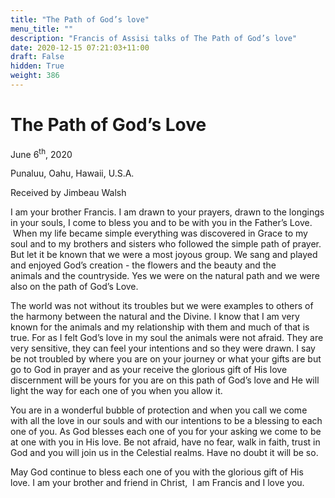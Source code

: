 ```yaml
---
title: "The Path of God’s love"
menu_title: ""
description: "Francis of Assisi talks of The Path of God’s love"
date: 2020-12-15 07:21:03+11:00
draft: False
hidden: True
weight: 386
---
```

# The Path of God’s Love

June 6<sup>th</sup>, 2020

Punaluu, Oahu, Hawaii, U.S.A.

Received by Jimbeau Walsh



I am your brother Francis. I am drawn to your prayers, drawn to the longings in your souls, I come to bless you and to be with you in the Father’s Love.  When my life became simple everything was discovered in Grace to my soul and to my brothers and sisters who followed the simple path of prayer. But let it be known that we were a most joyous group. We sang and played and enjoyed God’s creation - the flowers and the beauty and the animals and the countryside. Yes we were on the natural path and we were also on the path of God’s Love.  

The world was not without its troubles but we were examples to others of the harmony between the natural and the Divine. I know that I am very known for the animals and my relationship with them and much of that is true. For as I felt God’s love in my soul the animals were not afraid. They are very sensitive, they can feel your intentions and so they were drawn.
I say be not troubled by where you are on your journey or what your gifts are but go to God in prayer and as your receive the glorious gift of His love discernment will be yours for you are on this path of God’s love and He will light the way for each one of you when you allow it. 

You are in a wonderful bubble of protection and when you call we come with all the love in our souls and with our intentions to be a blessing to each one of you. As God blesses each one of you for your asking we come to be at one with you in His love. Be not afraid, have no fear, walk in faith, trust in God and you will join us in the Celestial realms. Have no doubt it will be so. 

May God continue to bless each one of you with the glorious gift of His love. I am your brother and friend in Christ,  I am Francis and I love you. 